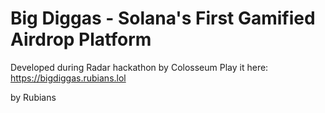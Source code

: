 # Big Diggas - Solana's First Gamified Airdrop Platform

Developed during Radar hackathon by Colosseum
Play it here: https://bigdiggas.rubians.lol

by Rubians
